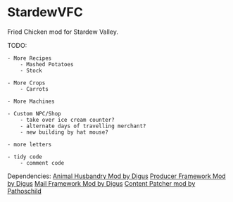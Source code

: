# StardewVFC

Fried Chicken mod for Stardew Valley.

TODO:

    - More Recipes
        - Mashed Potatoes
        - Stock

    - More Crops
        - Carrots

    - More Machines

    - Custom NPC/Shop
        - take over ice cream counter?
        - alternate days of travelling merchant?
        - new building by hat mouse?

    - more letters

    - tidy code
        - comment code




Dependencies:
    [Animal Husbandry Mod by Digus](https://stackoverflow.com/questions/7653483/github-relative-link-in-markdown-file/7658676)
    [Producer Framework Mod by Digus](https://www.nexusmods.com/stardewvalley/mods/4970)
    [Mail Framework Mod by Digus](https://www.nexusmods.com/stardewvalley/mods/1536)
    [Content Patcher mod by Pathoschild](https://www.nexusmods.com/stardewvalley/mods/1915)
